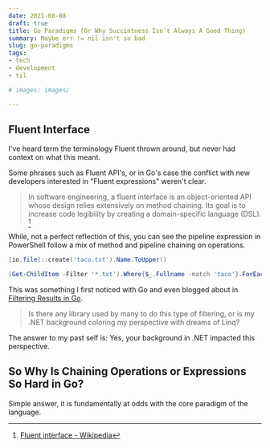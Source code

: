 ```yaml
---
date: 2021-08-08
draft: true
title: Go Paradigms (Or Why Succintness Isn't Always A Good Thing)
summary: Maybe err != nil isn't so bad
slug: go-paradigms
tags:
- tech
- development
- til

# images: images/

---
```


## Fluent Interface

I've heard term the terminology Fluent thrown around, but never had context on what this meant.

Some phrases such as Fluent API's, or in Go's case the conflict with new developers interested in "Fluent expressions" weren't clear.

> In software engineering, a fluent interface is an object-oriented API whose design relies extensively on method chaining. Its goal is to increase code legibility by creating a domain-specific language (DSL). [^fluent-interface]

While, not a perfect reflection of this, you can see the pipeline expression in PowerShell follow a mix of method and pipeline chaining on operations.

```powershell
[io.file]::create('taco.txt').Name.ToUpper()

(Get-ChildItem -Filter '*.txt').Where{$_.Fullname -match 'taco'}.ForEach{ $_ | Copy-Item}
```

This was something I first noticed with Go and even blogged about in [Filtering Results in Go](2020-11-17-filtering-results-in-go.md "Filtering Results in Go").

> Is there any library used by many to do this type of filtering, or is my .NET background coloring my perspective with dreams of Linq?

The answer to my past self is: Yes, your background in .NET impacted this perspective.

## So Why Is Chaining Operations or Expressions So Hard in Go?

Simple answer, it is fundamentally at odds with the core paradigm of the language.

[^fluent-interface]: [Fluent interface - Wikipedia](https://en.wikipedia.org/wiki/Fluent_interface)
